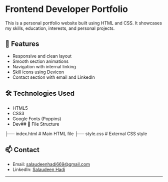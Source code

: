 # Frontend Developer Portfolio

This is a personal portfolio website built using HTML and CSS. It showcases my skills, education, interests, and personal projects.

## 🔹 Features

- Responsive and clean layout
- Smooth section animations
- Navigation with internal linking
- Skill icons using Devicon
- Contact section with email and LinkedIn

## 🛠️ Technologies Used

- HTML5
- CSS3
- Google Fonts (Poppins)
- Dev## 📁 File Structure

├── index.html         # Main HTML file
├── style.css          # External CSS style

## 📫 Contact

- Email: salaudeenhadi669@gmail.com  
- LinkedIn: [Salaudeen Hadi](https://www.linkedin.com/in/salaudeen-hadi-olalekan-ab56b034a)

---
